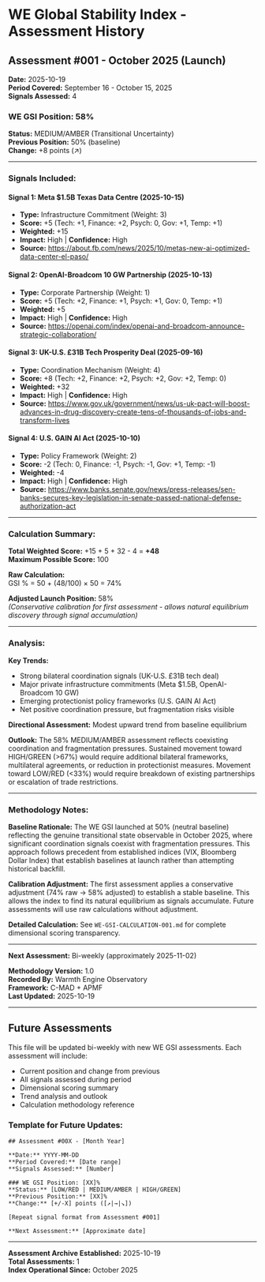 # WE Global Stability Index - Assessment History

## Assessment #001 - October 2025 (Launch)

**Date:** 2025-10-19  
**Period Covered:** September 16 - October 15, 2025  
**Signals Assessed:** 4

### WE GSI Position: 58%
**Status:** MEDIUM/AMBER (Transitional Uncertainty)  
**Previous Position:** 50% (baseline)  
**Change:** +8 points (↗)

---

### Signals Included:

#### Signal 1: Meta $1.5B Texas Data Centre (2025-10-15)
- **Type:** Infrastructure Commitment (Weight: 3)
- **Score:** +5 (Tech: +1, Finance: +2, Psych: 0, Gov: +1, Temp: +1)
- **Weighted:** +15
- **Impact:** High | **Confidence:** High
- **Source:** https://about.fb.com/news/2025/10/metas-new-ai-optimized-data-center-el-paso/

#### Signal 2: OpenAI-Broadcom 10 GW Partnership (2025-10-13)
- **Type:** Corporate Partnership (Weight: 1)
- **Score:** +5 (Tech: +2, Finance: +1, Psych: +1, Gov: 0, Temp: +1)
- **Weighted:** +5
- **Impact:** High | **Confidence:** High
- **Source:** https://openai.com/index/openai-and-broadcom-announce-strategic-collaboration/

#### Signal 3: UK-U.S. £31B Tech Prosperity Deal (2025-09-16)
- **Type:** Coordination Mechanism (Weight: 4)
- **Score:** +8 (Tech: +2, Finance: +2, Psych: +2, Gov: +2, Temp: 0)
- **Weighted:** +32
- **Impact:** High | **Confidence:** High
- **Source:** https://www.gov.uk/government/news/us-uk-pact-will-boost-advances-in-drug-discovery-create-tens-of-thousands-of-jobs-and-transform-lives

#### Signal 4: U.S. GAIN AI Act (2025-10-10)
- **Type:** Policy Framework (Weight: 2)
- **Score:** -2 (Tech: 0, Finance: -1, Psych: -1, Gov: +1, Temp: -1)
- **Weighted:** -4
- **Impact:** High | **Confidence:** High
- **Source:** https://www.banks.senate.gov/news/press-releases/sen-banks-secures-key-legislation-in-senate-passed-national-defense-authorization-act

---

### Calculation Summary:

**Total Weighted Score:** +15 + 5 + 32 - 4 = **+48**  
**Maximum Possible Score:** 100  

**Raw Calculation:**  
GSI % = 50 + (48/100) × 50 = 74%

**Adjusted Launch Position:** 58%  
*(Conservative calibration for first assessment - allows natural equilibrium discovery through signal accumulation)*

---

### Analysis:

**Key Trends:**
- Strong bilateral coordination signals (UK-U.S. £31B tech deal)
- Major private infrastructure commitments (Meta $1.5B, OpenAI-Broadcom 10 GW)
- Emerging protectionist policy frameworks (U.S. GAIN AI Act)
- Net positive coordination pressure, but fragmentation risks visible

**Directional Assessment:** Modest upward trend from baseline equilibrium

**Outlook:** The 58% MEDIUM/AMBER assessment reflects coexisting coordination and fragmentation pressures. Sustained movement toward HIGH/GREEN (>67%) would require additional bilateral frameworks, multilateral agreements, or reduction in protectionist measures. Movement toward LOW/RED (<33%) would require breakdown of existing partnerships or escalation of trade restrictions.

---

### Methodology Notes:

**Baseline Rationale:** The WE GSI launched at 50% (neutral baseline) reflecting the genuine transitional state observable in October 2025, where significant coordination signals coexist with fragmentation pressures. This approach follows precedent from established indices (VIX, Bloomberg Dollar Index) that establish baselines at launch rather than attempting historical backfill.

**Calibration Adjustment:** The first assessment applies a conservative adjustment (74% raw → 58% adjusted) to establish a stable baseline. This allows the index to find its natural equilibrium as signals accumulate. Future assessments will use raw calculations without adjustment.

**Detailed Calculation:** See `WE-GSI-CALCULATION-001.md` for complete dimensional scoring transparency.

---

**Next Assessment:** Bi-weekly (approximately 2025-11-02)

**Methodology Version:** 1.0  
**Recorded By:** Warmth Engine Observatory  
**Framework:** C-MAD + APMF  
**Last Updated:** 2025-10-19

---

## Future Assessments

This file will be updated bi-weekly with new WE GSI assessments. Each assessment will include:
- Current position and change from previous
- All signals assessed during period
- Dimensional scoring summary
- Trend analysis and outlook
- Calculation methodology reference

### Template for Future Updates:
```
## Assessment #00X - [Month Year]

**Date:** YYYY-MM-DD  
**Period Covered:** [Date range]  
**Signals Assessed:** [Number]

### WE GSI Position: [XX]%
**Status:** [LOW/RED | MEDIUM/AMBER | HIGH/GREEN]  
**Previous Position:** [XX]%  
**Change:** [+/-X] points ([↗|→|↘])

[Repeat signal format from Assessment #001]

**Next Assessment:** [Approximate date]
```

---

**Assessment Archive Established:** 2025-10-19  
**Total Assessments:** 1  
**Index Operational Since:** October 2025